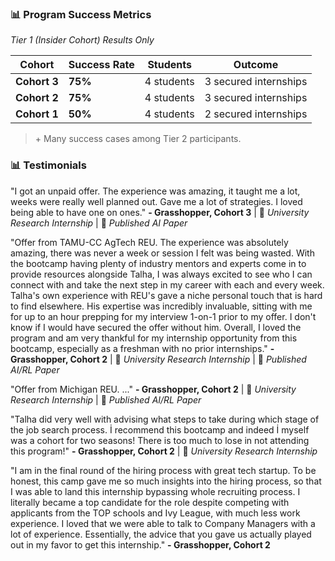 ### 📊 Program Success Metrics

*Tier 1 (Insider Cohort) Results Only*

| Cohort | Success Rate | Students | Outcome |
|--------|--------------|----------|---------|
| **Cohort 3** | **75%** | 4 students | 3 secured internships |
| **Cohort 2** | **75%** | 4 students | 3 secured internships |
| **Cohort 1** | **50%** | 4 students | 2 secured internships |

> \+ Many success cases among Tier 2 participants. 

### 📊 Testimonials

"I got an unpaid offer. The experience was amazing, it taught me a lot, weeks were really well planned out. Gave me a lot of strategies. I loved being able to have one on ones."
**- Grasshopper, Cohort 3** | 🔬 *University Research Internship* | 📄 *Published AI Paper*

"Offer from TAMU-CC AgTech REU. The experience was absolutely amazing, there was never a week or session I felt was being wasted. With the bootcamp having plenty of industry mentors and experts come in to provide resources alongside Talha, I was always excited to see who I can connect with and take the next step in my career with each and every week. Talha's own experience with REU's gave a niche personal touch that is hard to find elsewhere. His expertise was incredibly invaluable, sitting with me for up to an hour prepping for my interview 1-on-1 prior to my offer. I don't know if I would have secured the offer without him. Overall, I loved the program and am very thankful for my internship opportunity from this bootcamp, especially as a freshman with no prior internships."
**- Grasshopper, Cohort 2** | 🔬 *University Research Internship* | 📄 *Published AI/RL Paper*

"Offer from Michigan REU. ..."
**- Grasshopper, Cohort 2** | 🔬 *University Research Internship* | 📄 *Published AI/RL Paper*

"Talha did very well with advising what steps to take during which stage of the job search process. İ recommend this bootcamp and indeed İ myself was a cohort for two seasons! There is too much to lose in not attending this program!"
**- Grasshopper, Cohort 2** | 🔬 *University Research Internship* 

"I am in the final round of the hiring process with great tech startup. To be honest, this camp gave me so much insights into the hiring process, so that I was able to land this internship bypassing whole recruiting process. I literally became a top candidate for the role despite competing with applicants from the TOP schools and Ivy League, with much less work experience. I loved that we were able to talk to Company Managers with a lot of experience. Essentially, the advice that you gave us actually played out in my favor to get this internship."
**- Grasshopper, Cohort 2** 
